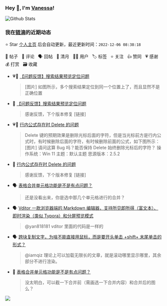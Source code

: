 ### Hey 👋, I'm [Vanessa](http://vanessa.b3log.org/)!

![Github Stats](https://github-readme-stats.vercel.app/api?username=Vanessa219&show_icons=true)

<!--events start -->

### 我在[链滴](https://ld246.com)的近期动态

⭐️ Star [个人主页](https://github.com/Vanessa219/Vanessa219) 后会自动更新，最近更新时间：`2022-12-06 08:38:18`

📝 帖子 &nbsp; 💬 评论 &nbsp; 🗣 回帖 &nbsp; 🌙 清月 &nbsp; 👨‍💻 用户 &nbsp; 🏷️ 标签 &nbsp; ⭐️ 关注 &nbsp; 👍 赞同 &nbsp; 💗 感谢 &nbsp; 💰 打赏 &nbsp; 🗃 收藏

* 💗📝 [【问题反馈】搜索结果预览定位问题](https://ld246.com/article/1670166658299)

  > [图片] 如图所示，多个搜索结果定位到同一个位置上了，而且显然不是正确位置
* 💬 [【问题反馈】搜索结果预览定位问题](https://ld246.com/article/1670166658299/comment/1670247305798#comments)

  > 感谢反馈，下个版本修复 [链接]
* 💗📝 [行内公式存在时 Delete 的问题](https://ld246.com/article/1670233591551)

  > Delete 键的预期效果是删除光标后面的字符，但是当光标前方是行内公式时，有时候删除后面的字符，有时候删除前面的公式，如下图所示： [图片] 请问这算 Bug 吗？能否保持 Delete 始终删除光标后的字符？ 操作系统：Win 11 主题：默认主题 思源版本：2.5.2
* 💬 [行内公式存在时 Delete 的问题](https://ld246.com/article/1670233591551/comment/1670235502547#comments)

  > 感谢反馈，下个版本修复 [链接]
* 🗣 [表格合并单元格功能是不是有点问题？](https://ld246.com/article/1670058423507/comment/1670231406936#comments)

  > 还是没看出来，你是选中那几个单元格进行的合并？
* 🗣 [Vditor 一款浏览器端的 Markdown 编辑器，支持所见即所得（富文本）、即时渲染（类似 Typora）和分屏预览模式](https://ld246.com/article/1549638745630/comment/1669776631291#comments)

  > @yan818181 vditor 里面的代码是一样的
* 🗣 [跨块复制文字，为啥不能直接用鼠标，而是要开头单击 +shift+ 末尾单击的形式？](https://ld246.com/article/1669965307074/comment/1669994576502#comments)

  > @iamqiz 理论上可以加载无限长的文章，就是滚动哪里显示哪里，其余部分不进行渲染。
* 💬 [表格合并单元格功能是不是有点问题？](https://ld246.com/article/1670058423507/comment/1670063446381#comments)

  > 没太明白，可以截一下合并前（需画选一下合并内容）和合并后的图么？


<!--events end -->

<a title="Hits" target="_blank" href="https://github.com/Vanessa219/Vanessa219"><img src="https://hits.b3log.org/Vanessa219/Vanessa219.svg"></a>
